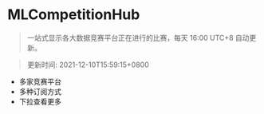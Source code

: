 # MLCompetitionHub

> 一站式显示各大数据竞赛平台正在进行的比赛，每天 16:00 UTC+8 自动更新。
  
> 更新时间: 2021-12-10T15:59:15+0800 

* 多家竞赛平台
* 多种订阅方式
* 下拉查看更多